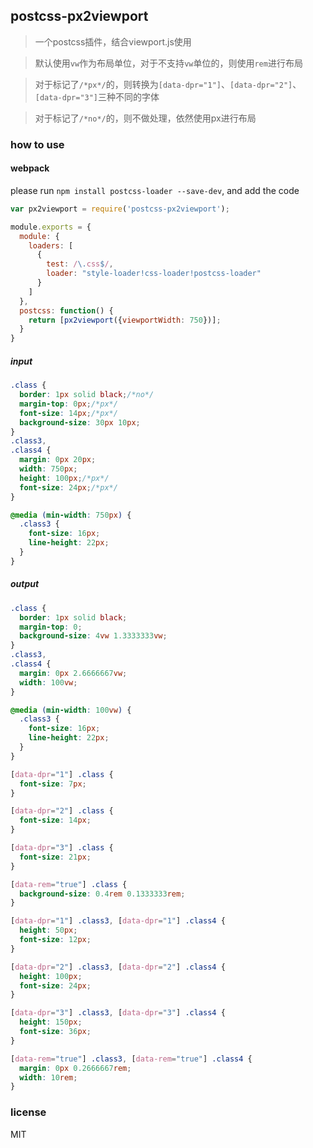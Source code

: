 ## postcss-px2viewport
> 一个postcss插件，结合viewport.js使用

> 默认使用`vw`作为布局单位，对于不支持`vw`单位的，则使用`rem`进行布局

> 对于标记了`/*px*/`的，则转换为`[data-dpr="1"]`、`[data-dpr="2"]`、`[data-dpr="3"]`三种不同的字体

> 对于标记了`/*no*/`的，则不做处理，依然使用px进行布局

### how to use
#### webpack
please run `npm install postcss-loader --save-dev`, and add the code

```javascript
var px2viewport = require('postcss-px2viewport');

module.exports = {
  module: {
    loaders: [
      {
        test: /\.css$/,
        loader: "style-loader!css-loader!postcss-loader"
      }
    ]
  },
  postcss: function() {
    return [px2viewport({viewportWidth: 750})];
  }
}
```

##### input
```css
.class {
  border: 1px solid black;/*no*/
  margin-top: 0px;/*px*/
  font-size: 14px;/*px*/
  background-size: 30px 10px;
}
.class3,
.class4 {
  margin: 0px 20px;
  width: 750px;
  height: 100px;/*px*/
  font-size: 24px;/*px*/
}

@media (min-width: 750px) {
  .class3 {
    font-size: 16px;
    line-height: 22px;
  }
}
```

##### output
```css
.class {
  border: 1px solid black;
  margin-top: 0;
  background-size: 4vw 1.3333333vw;
}
.class3,
.class4 {
  margin: 0px 2.6666667vw;
  width: 100vw;
}

@media (min-width: 100vw) {
  .class3 {
    font-size: 16px;
    line-height: 22px;
  }
}

[data-dpr="1"] .class {
  font-size: 7px;
}

[data-dpr="2"] .class {
  font-size: 14px;
}

[data-dpr="3"] .class {
  font-size: 21px;
}

[data-rem="true"] .class {
  background-size: 0.4rem 0.1333333rem;
}

[data-dpr="1"] .class3, [data-dpr="1"] .class4 {
  height: 50px;
  font-size: 12px;
}

[data-dpr="2"] .class3, [data-dpr="2"] .class4 {
  height: 100px;
  font-size: 24px;
}

[data-dpr="3"] .class3, [data-dpr="3"] .class4 {
  height: 150px;
  font-size: 36px;
}

[data-rem="true"] .class3, [data-rem="true"] .class4 {
  margin: 0px 0.2666667rem;
  width: 10rem;
}
```

### license
MIT
